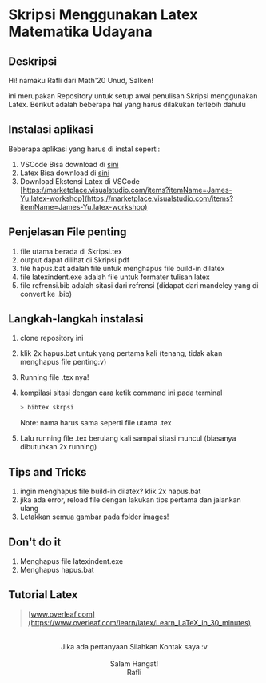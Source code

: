 # Skripsi Menggunakan Latex Matematika Udayana

## Deskripsi

Hi! namaku Rafli dari Math'20 Unud, Salken!

ini merupakan Repository untuk setup awal penulisan Skripsi menggunakan Latex. Berikut adalah beberapa hal yang harus dilakukan terlebih dahulu

## Instalasi aplikasi

Beberapa aplikasi yang harus di instal seperti:

1. VSCode
   Bisa download di [sini](https://code.visualstudio.com/download)
2. Latex
   Bisa download di [sini](https://miktex.org/download)
3. Download Ekstensi Latex di VSCode
   [https://marketplace.visualstudio.com/items?itemName=James-Yu.latex-workshop](https://marketplace.visualstudio.com/items?itemName=James-Yu.latex-workshop)

## Penjelasan File penting

1. file utama berada di Skripsi.tex
2. output dapat dilihat di Skripsi.pdf
3. file hapus.bat adalah file untuk menghapus file build-in dilatex
4. file latexindent.exe adalah file untuk formater tulisan latex
5. file refrensi.bib adalah sitasi dari refrensi (didapat dari mandeley yang di convert ke .bib)

## Langkah-langkah instalasi

1. clone repository ini
2. klik 2x hapus.bat untuk yang pertama kali (tenang, tidak akan menghapus file penting:v)
3. Running file .tex nya!
4. kompilasi sitasi dengan cara ketik command ini pada terminal

   ```bash
   > bibtex skrpsi
   ```

   Note: nama harus sama seperti file utama .tex

5. Lalu running file .tex berulang kali sampai sitasi muncul (biasanya dibutuhkan 2x running)

## Tips and Tricks

1. ingin menghapus file build-in dilatex? klik 2x hapus.bat
2. jika ada error, reload file dengan lakukan tips pertama dan jalankan ulang
3. Letakkan semua gambar pada folder images!

## Don't do it

1. Menghapus file latexindent.exe
2. Menghapus hapus.bat

## Tutorial Latex

> [www.overleaf.com](https://www.overleaf.com/learn/latex/Learn_LaTeX_in_30_minutes)

<br>

<center>
Jika ada pertanyaan Silahkan Kontak saya :v<br><br>
Salam Hangat!<br>Rafli
</center>
